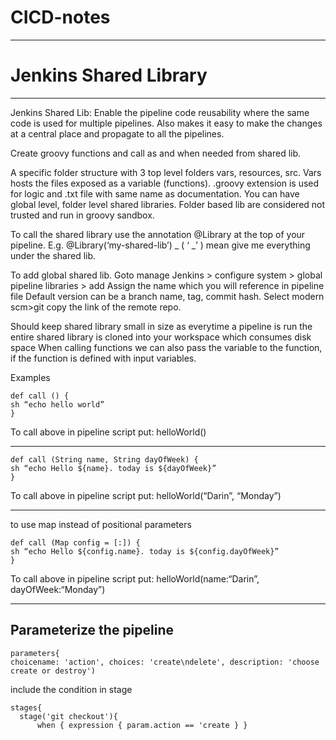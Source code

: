 # CICD-notes
------------------------------------------------
# Jenkins Shared Library
------------------------------------------------
Jenkins Shared Lib: Enable the pipeline code reusability where the same code is used for multiple pipelines. Also makes it easy to make the changes at a central place and propagate to all the pipelines.

Create groovy functions and call as and when needed from shared lib.

A specific folder structure with 3 top level folders vars, resources, src.
Vars hosts the files exposed as a variable (functions). .groovy extension is used for logic and .txt file with same name as documentation.
You can have global level, folder level shared libraries. Folder based lib are considered not trusted and run in groovy sandbox.

To call the shared library use the annotation @Library at the top of your pipeline. E.g. @Library(‘my-shared-lib’)  _  ( ‘ _’ ) mean give me everything under the shared lib.

To add global shared lib. Goto manage Jenkins > configure system > global pipeline libraries > add 
Assign the name which you will reference in pipeline file
Default version can be a branch name, tag, commit hash. Select modern scm>git copy the link of the remote repo. 

Should keep shared library small in size as everytime a pipeline is run the entire shared library is cloned into your workspace which consumes disk space
When calling functions we can also pass the variable to the function, if the function is defined with input variables.

Examples
```
def call () {
sh “echo hello world”
}
```
To call above in pipeline script put: helloWorld()

----

```
def call (String name, String dayOfWeek) {
sh “echo Hello ${name}. today is ${dayOfWeek}”
}
```
To call above in pipeline script put: helloWorld(“Darin”, “Monday”)

---

to use map instead of positional parameters
```
def call (Map config = [:]) {
sh “echo Hello ${config.name}. today is ${config.dayOfWeek}”
}
```
To call above in pipeline script put: helloWorld(name:“Darin”,  dayOfWeek:“Monday”)

----
Parameterize the pipeline
---
```
parameters{
choicename: 'action', choices: 'create\ndelete', description: 'choose create or destroy')
```

include the condition in stage
```
stages{
  stage('git checkout'){
      when { expression { param.action == 'create } }
 ```

 
